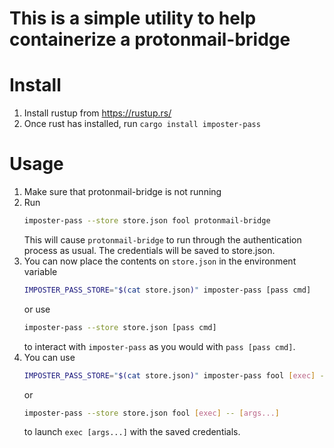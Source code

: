# This is a simple utility to help containerize a protonmail-bridge

# Install

1. Install rustup from https://rustup.rs/
2. Once rust has installed, run `cargo install imposter-pass`

# Usage
1. Make sure that protonmail-bridge is not running
2. Run
   ```bash
   imposter-pass --store store.json fool protonmail-bridge
   ```
   This will cause `protonmail-bridge` to run through the authentication process as usual. The credentials will be saved to store.json.
3. You can now place the contents on `store.json` in the environment variable 
   ```bash
   IMPOSTER_PASS_STORE="$(cat store.json)" imposter-pass [pass cmd]
   ```
   or use 
   ```bash
   imposter-pass --store store.json [pass cmd]
   ```
   to interact with `imposter-pass` as you would with `pass [pass cmd]`.
4. You can use
   ```bash
   IMPOSTER_PASS_STORE="$(cat store.json)" imposter-pass fool [exec] -- [args...]
   ```
   or
   ```bash
   imposter-pass --store store.json fool [exec] -- [args...]
   ```
   to launch `exec [args...]` with the saved credentials.
